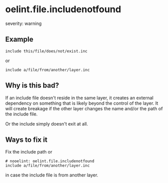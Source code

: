 # oelint.file.includenotfound

severity: warning

## Example

```
include this/file/does/not/exist.inc
```

or

```
include a/file/from/another/layer.inc
```


## Why is this bad?

If an include file doesn't reside in the same layer, it creates an external dependency on something
that is likely beyond the control of the layer.
It will create breakage if the other layer changes the name and/or the path of the include file.

Or the include simply doesn't exit at all.

## Ways to fix it

Fix the include path or

```
# nooelint: oelint.file.includenotfound
include a/file/from/another/layer.inc
```

in case the include file is from another layer.
